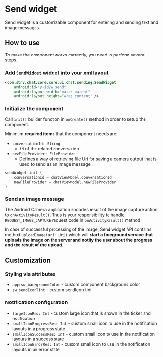 # Send widget

Send widget is a customizable component for entering and sending text
and image messages. 

## How to use

To make the component works correctly, you need to perform several
steps.

### Add `SendWidget` widget into your xml layout

```xml
<com.strv.chat.core.core.ui.chat.sending.SendWidget
    android:id="@+id/w_send"
    android:layout_width="match_parent"
    android:layout_height="wrap_content" />
```
### Initialize the component
Call `init()` builder function in `onCreate()` method in order to setup
the component.

Minimum **required items** that the component needs are:
- `conversationId: String` 
  -   `id` of the related conversation
- `newFileProvider: FileProvider`
  - Defines a way of retrieving file Uri for saving a camera output that
    is used to send as an image message
     
```kotlin
sendWidget.init {
    conversationId = chatViewModel.conversationId
    newFileProvider = chatViewModel.newFileProvider
}
```

### Send an image message
The Android Camera application encodes result of the image capture
action to `onActivityResult()`. Thus is your responsibility to handle
`REQUEST_IMAGE_CAPTURE` request code in `onActivityResult()` method.

In case of successful processing of the image, Send widget API contains
method `uploadImage(uri: Uri)` which will **start a foreground service
that uploads the image on the server and notify the user about the
progress and the result of the upload**.

## Customization

### Styling via attributes
- `app:sw_backgroundColor` - custom component background color
- `sw_sendIconTint` - custom sendIcon tint


### Notification configuration
- `largeIconRes: Int` - custom large icon that is shown in the ticker
  and notification
- `smallIconProgressRes: Int` - custom small icon to use in the
  notification layouts in a progress state
- `smallIconSuccessRes: Int` - custom small icon to use in the
  notification layouts in a success state
- `smallIconErrorRes: Int` - custom small icon to use in the
  notification layouts in an error state